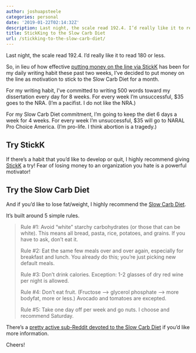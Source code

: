```yaml
---
author: joshuapsteele
categories: personal
date: '2019-01-22T02:14:32Z'
description: Last night, the scale read 192.4. I’d really like it to read 180 or less.
title: StickKing to the Slow Carb Diet
url: /stickking-to-the-slow-carb-diet/
---
```


Last night, the scale read 192.4. I’d really like it to read 180 or less.

So, in lieu of how effective [putting money on the line via StickK](https://joshuapsteele.com/help-me-stickk-to-my-writing-habit/) has been for my daily writing habit these past two weeks, I’ve decided to put money on the line as motivation to stick to the Slow Carb Diet for a month.

For my writing habit, I’ve committed to writing 500 words toward my dissertation every day for 8 weeks. For every week I’m unsuccessful, $35 goes to the NRA. (I’m a pacifist. I do not like the NRA.)

For my Slow Carb Diet commitment, I’m going to keep the diet 6 days a week for 4 weeks. For every week I’m unsuccessful, $35 will go to NARAL Pro Choice America. (I’m pro-life. I think abortion is a tragedy.)

## Try StickK

If there’s a habit that you’d like to develop or quit, I highly recommend giving [StickK](https://joshuapsteele.com/help-me-stickk-to-my-writing-habit/) a try! Fear of losing money to an organization you hate is a powerful motivator!

## Try the Slow Carb Diet

And if you’d like to lose fat/weight, I highly recommend the [Slow Carb Diet](https://medium.com/@erinfrey/everything-you-need-to-know-about-the-slow-carb-diet-a67062761d92).

It’s built around 5 simple rules.

> Rule #1: Avoid “white” starchy carbohydrates (or those that can be white). This means all bread, pasta, rice, potatoes, and grains. If you have to ask, don’t eat it.
> 
>  Rule #2: Eat the same few meals over and over again, especially for breakfast and lunch. You already do this; you’re just picking new default meals.
> 
>  Rule #3: Don’t drink calories. Exception: 1-2 glasses of dry red wine per night is allowed.
> 
>  Rule #4: Don’t eat fruit. (Fructose –&gt; glycerol phosphate –&gt; more bodyfat, more or less.) Avocado and tomatoes are excepted.
> 
>  Rule #5: Take one day off per week and go nuts. I choose and recommend Saturday.

There’s a [pretty active sub-Reddit devoted to the Slow Carb Diet](https://www.reddit.com/r/4hourbodyslowcarb/) if you’d like more information.

Cheers!